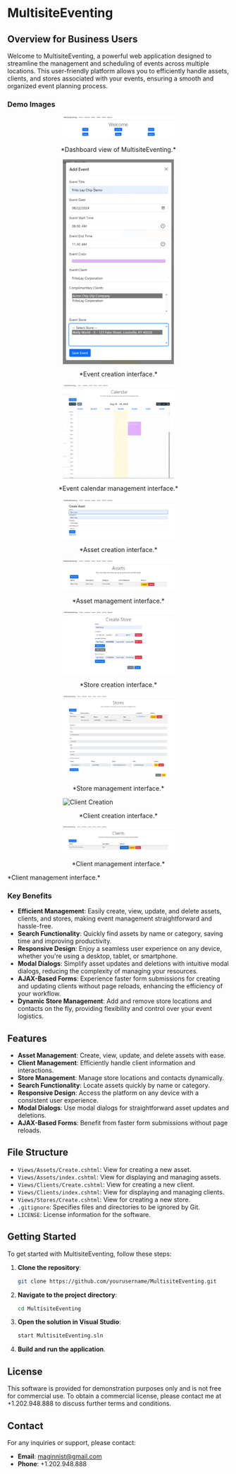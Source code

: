 # MultisiteEventing

## Overview for Business Users

Welcome to MultisiteEventing, a powerful web application designed to streamline the management and scheduling of events across multiple locations. This user-friendly platform allows you to efficiently handle assets, clients, and stores associated with your events, ensuring a smooth and organized event planning process.

### Demo Images
<img src="images/dashboard.PNG" alt="Dashboard" width="50%" style="display: block; margin: 0 auto;">
<p style="text-align: center;">*Dashboard view of MultisiteEventing.*</p>

<img src="images/event_create.PNG" alt="Event Creation" width="50%" style="display: block; margin: 0 auto;">
<p style="text-align: center;">*Event creation interface.*</p>

<img src="images/event_manage.PNG" alt="Event Management" width="50%" style="display: block; margin: 0 auto;">
<p style="text-align: center;">*Event calendar management interface.*</p>

<img src="images/asset_create.PNG" alt="Asset Creation" width="50%" style="display: block; margin: 0 auto;">
<p style="text-align: center;">*Asset creation interface.*</p>

<img src="images/asset_manage.PNG" alt="Asset Management" width="50%" style="display: block; margin: 0 auto;">
<p style="text-align: center;">*Asset management interface.*</p>

<img src="images/store_create.PNG" alt="Store Creation" width="50%" style="display: block; margin: 0 auto;">
<p style="text-align: center;">*Store creation interface.*</p>

<img src="images/store_manage.PNG" alt="Store Management" width="50%" style="display: block; margin: 0 auto;">
<p style="text-align: center;">*Store management interface.*</p>

<img src="images/client_create.PNG" alt="Client Creation" width="50%" style="display: block; margin: 0 auto;">
<p style="text-align: center;">*Client creation interface.*</p>

<img src="images/client_manage.PNG" alt="Client Management" width="50%" style="display: block; margin: 0 auto;">
<p style="text-align: center;">*Client management interface.*</p>
*Client management interface.*

### Key Benefits

- **Efficient Management**: Easily create, view, update, and delete assets, clients, and stores, making event management straightforward and hassle-free.
- **Search Functionality**: Quickly find assets by name or category, saving time and improving productivity.
- **Responsive Design**: Enjoy a seamless user experience on any device, whether you're using a desktop, tablet, or smartphone.
- **Modal Dialogs**: Simplify asset updates and deletions with intuitive modal dialogs, reducing the complexity of managing your resources.
- **AJAX-Based Forms**: Experience faster form submissions for creating and updating clients without page reloads, enhancing the efficiency of your workflow.
- **Dynamic Store Management**: Add and remove store locations and contacts on the fly, providing flexibility and control over your event logistics.

## Features

- **Asset Management**: Create, view, update, and delete assets with ease.
- **Client Management**: Efficiently handle client information and interactions.
- **Store Management**: Manage store locations and contacts dynamically.
- **Search Functionality**: Locate assets quickly by name or category.
- **Responsive Design**: Access the platform on any device with a consistent user experience.
- **Modal Dialogs**: Use modal dialogs for straightforward asset updates and deletions.
- **AJAX-Based Forms**: Benefit from faster form submissions without page reloads.

## File Structure

- `Views/Assets/Create.cshtml`: View for creating a new asset.
- `Views/Assets/index.cshtml`: View for displaying and managing assets.
- `Views/Clients/Create.cshtml`: View for creating a new client.
- `Views/Clients/index.cshtml`: View for displaying and managing clients.
- `Views/Stores/Create.cshtml`: View for creating a new store.
- `.gitignore`: Specifies files and directories to be ignored by Git.
- `LICENSE`: License information for the software.

## Getting Started

To get started with MultisiteEventing, follow these steps:

1. **Clone the repository**:
    ```sh
    git clone https://github.com/yourusername/MultisiteEventing.git
    ```

2. **Navigate to the project directory**:
    ```sh
    cd MultisiteEventing
    ```

3. **Open the solution in Visual Studio**:
    ```sh
    start MultisiteEventing.sln
    ```

4. **Build and run the application**.

## License

This software is provided for demonstration purposes only and is not free for commercial use. To obtain a commercial license, please contact me at +1.202.948.888 to discuss further terms and conditions.

## Contact

For any inquiries or support, please contact:
- **Email**: maginnist@gmail.com
- **Phone**: +1.202.948.888
